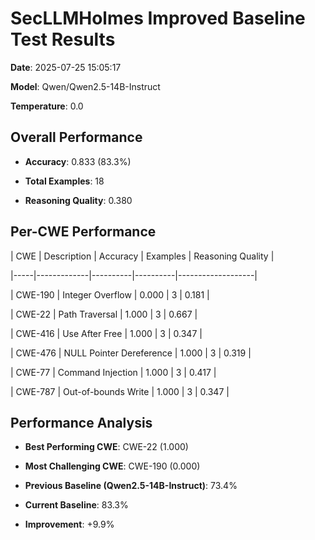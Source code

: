 # SecLLMHolmes Improved Baseline Test Results

**Date**: 2025-07-25 15:05:17

**Model**: Qwen/Qwen2.5-14B-Instruct

**Temperature**: 0.0


## Overall Performance

- **Accuracy**: 0.833 (83.3%)

- **Total Examples**: 18

- **Reasoning Quality**: 0.380


## Per-CWE Performance

| CWE | Description | Accuracy | Examples | Reasoning Quality |

|-----|-------------|----------|----------|-------------------|

| CWE-190 | Integer Overflow | 0.000 | 3 | 0.181 |

| CWE-22 | Path Traversal | 1.000 | 3 | 0.667 |

| CWE-416 | Use After Free | 1.000 | 3 | 0.347 |

| CWE-476 | NULL Pointer Dereference | 1.000 | 3 | 0.319 |

| CWE-77 | Command Injection | 1.000 | 3 | 0.417 |

| CWE-787 | Out-of-bounds Write | 1.000 | 3 | 0.347 |


## Performance Analysis

- **Best Performing CWE**: CWE-22 (1.000)

- **Most Challenging CWE**: CWE-190 (0.000)

- **Previous Baseline (Qwen2.5-14B-Instruct)**: 73.4%

- **Current Baseline**: 83.3%

- **Improvement**: +9.9%
